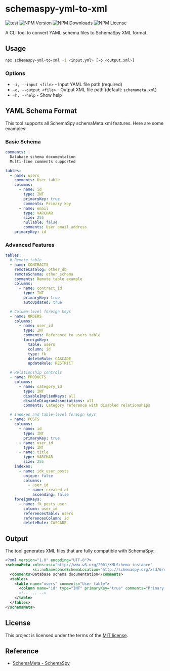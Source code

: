 # schemaspy-yml-to-xml

![test](https://github.com/qazsato/schemaspy-yml-to-xml/actions/workflows/test.yml/badge.svg)
![NPM Version](https://img.shields.io/npm/v/schemaspy-yml-to-xml?color=61d800)
![NPM Downloads](https://img.shields.io/npm/dm/schemaspy-yml-to-xml?color=61d800)
![NPM License](https://img.shields.io/npm/l/schemaspy-yml-to-xml?color=61d800)

A CLI tool to convert YAML schema files to SchemaSpy XML format.

## Usage

```bash
npx schemaspy-yml-to-xml -i <input.yml> [-o <output.xml>]
```

### Options

- `-i, --input <file>` - Input YAML file path (required)
- `-o, --output <file>` - Output XML file path (default: `schemameta.xml`)
- `-h, --help` - Show help

## YAML Schema Format

This tool supports all SchemaSpy schemaMeta.xml features. Here are some
examples:

### Basic Schema

```yaml
comments: |
  Database schema documentation
  Multi-line comments supported

tables:
  - name: users
    comments: User table
    columns:
      - name: id
        type: INT
        primaryKey: true
        comments: Primary key
      - name: email
        type: VARCHAR
        size: 255
        nullable: false
        comments: User email address
    primaryKey: id
```

### Advanced Features

```yaml
tables:
  # Remote table
  - name: CONTRACTS
    remoteCatalog: other_db
    remoteSchema: other_schema
    comments: Remote table example
    columns:
      - name: contract_id
        type: INT
        primaryKey: true
        autoUpdated: true

  # Column-level foreign keys
  - name: ORDERS
    columns:
      - name: user_id
        type: INT
        comments: Reference to users table
        foreignKey:
          table: users
          column: id
          type: fk
          deleteRule: CASCADE
          updateRule: RESTRICT

  # Relationship controls
  - name: PRODUCTS
    columns:
      - name: category_id
        type: INT
        disableImpliedKeys: all
        disableDiagramAssociations: all
        comments: Category reference with disabled relationships

  # Indexes and table-level foreign keys
  - name: POSTS
    columns:
      - name: id
        type: INT
        primaryKey: true
      - name: user_id
        type: INT
      - name: title
        type: VARCHAR
        size: 255
    indexes:
      - name: idx_user_posts
        unique: false
        columns:
          - user_id
          - name: created_at
            ascending: false
    foreignKeys:
      - name: fk_posts_user
        column: user_id
        referencesTable: users
        referencesColumn: id
        deleteRule: CASCADE
```

## Output

The tool generates XML files that are fully compatible with SchemaSpy:

```xml
<?xml version="1.0" encoding="UTF-8"?>
<schemaMeta xmlns:xsi="http://www.w3.org/2001/XMLSchema-instance"
            xsi:noNamespaceSchemaLocation="http://schemaspy.org/xsd/6/schemameta.xsd">
  <comments>Database schema documentation</comments>
  <tables>
    <table name="users" comments="User table">
      <column name="id" type="INT" primaryKey="true" comments="Primary key"/>
      <!-- ... -->
    </table>
  </tables>
</schemaMeta>
```

## License

This project is licensed under the terms of the [MIT license](./LICENSE).

## Reference

- [SchemaMeta - SchemaSpy](https://schemaspy.readthedocs.io/en/latest/configuration/schemaMeta.html)

